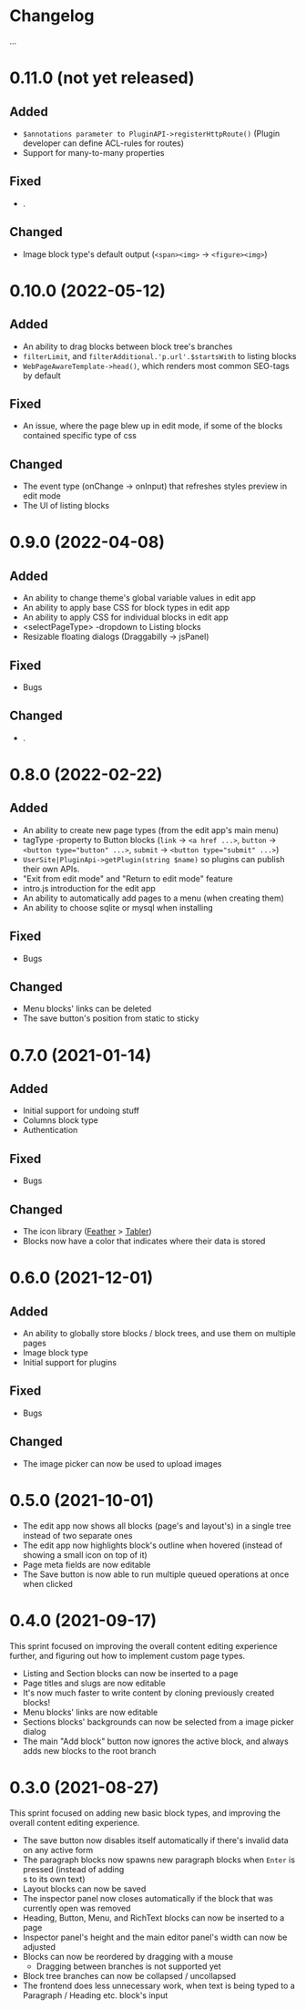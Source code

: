 # Changelog

...

# 0.11.0 (not yet released)

## Added
- `$annotations parameter to PluginAPI->registerHttpRoute()` (Plugin developer can define ACL-rules for routes)
- Support for many-to-many properties

## Fixed
- .

## Changed
- Image block type's default output (`<span><img>` -> `<figure><img>`)

# 0.10.0 (2022-05-12)

## Added
- An ability to drag blocks between block tree's branches
- `filterLimit`, and `filterAdditional.'p.url'.$startsWith` to listing blocks
- `WebPageAwareTemplate->head()`, which renders most common SEO-tags by default

## Fixed
- An issue, where the page blew up in edit mode, if some of the blocks contained specific type of css

## Changed
- The event type (onChange -> onInput) that refreshes styles preview in edit mode
- The UI of listing blocks

# 0.9.0 (2022-04-08)

## Added
- An ability to change theme's global variable values in edit app
- An ability to apply base CSS for block types in edit app
- An ability to apply CSS for individual blocks in edit app
- &lt;selectPageType&gt; -dropdown to Listing blocks
- Resizable floating dialogs (Draggabilly -> jsPanel)

## Fixed
- Bugs

## Changed
- .

# 0.8.0 (2022-02-22)

## Added
- An ability to create new page types (from the edit app's main menu)
- tagType -property to Button blocks (`link` -> `<a href ...>`, `button` -> `<button type="button" ...>`, `submit` -> `<button type="submit" ...>`)
- `UserSite|PluginApi->getPlugin(string $name)` so plugins can publish their own APIs.
- "Exit from edit mode" and "Return to edit mode" feature
- intro.js introduction for the edit app
- An ability to automatically add pages to a menu (when creating them)
- An ability to choose sqlite or mysql when installing

## Fixed
- Bugs

## Changed
- Menu blocks' links can be deleted
- The save button's position from static to sticky

# 0.7.0 (2021-01-14)

## Added
- Initial support for undoing stuff
- Columns block type
- Authentication

## Fixed
- Bugs

## Changed
- The icon library ([Feather](https://feathericons.com/) > [Tabler](https://tablericons.com/))
- Blocks now have a color that indicates where their data is stored

# 0.6.0 (2021-12-01)

## Added
- An ability to globally store blocks / block trees, and use them on multiple pages
- Image block type
- Initial support for plugins

## Fixed
- Bugs

## Changed
- The image picker can now be used to upload images

# 0.5.0 (2021-10-01)

- The edit app now shows all blocks (page's and layout's) in a single tree instead of two separate ones
- The edit app now highlights block's outline when hovered (instead of showing a small icon on top of it)
- Page meta fields are now editable
- The Save button is now able to run multiple queued operations at once when clicked

# 0.4.0 (2021-09-17)

This sprint focused on improving the overall content editing experience further, and figuring out how to implement custom page types.

- Listing and Section blocks can now be inserted to a page
- Page titles and slugs are now editable
- It's now much faster to write content by cloning previously created blocks!
- Menu blocks' links are now editable
- Sections blocks' backgrounds can now be selected from a image picker dialog
- The main "Add block" button now ignores the active block, and always adds new blocks to the root branch

# 0.3.0 (2021-08-27)

This sprint focused on adding new basic block types, and improving the overall content editing experience.

- The save button now disables itself automatically if there's invalid data on any active form
- The paragraph blocks now spawns new paragraph blocks when `Enter` is pressed (instead of adding <br>s to its own text)
- Layout blocks can now be saved
- The inspector panel now closes automatically if the block that was currently open was removed
- Heading, Button, Menu, and RichText blocks can now be inserted to a page
- Inspector panel's height and the main editor panel's width can now be adjusted
- Blocks can now be reordered by dragging with a mouse
    - Dragging between branches is not supported yet
- Block tree branches can now be collapsed / uncollapsed
- The frontend does less unnecessary work, when text is being typed to a Paragraph / Heading etc. block's input
